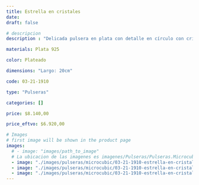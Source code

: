 ```yaml
---
title: Estrella en cristales
date: 
draft: false

# descripcion
description : "Delicada pulsera en plata con detalle en círculo con cristales cubic y estrella calada. Largo regulable. "

materials: Plata 925

color: Plateado

dimensions: "Largo: 20cm"

code: 03-21-1910

type: "Pulseras"

categories: []

price: $8.140,00

price_eftvo: $6.920,00

# Images
# first image will be shown in the product page
images:
  # - image: "images/path_to_image"
  # La ubicacion de las imagenes es imagenes/Pulseras/Pulseras.Microcubic/03-21-1910-estrella-en-cristales
  - image: "./images/pulseras/microcubic/03-21-1910-estrella-en-cristales_a.jpg"
  - image: "./images/pulseras/microcubic/03-21-1910-estrella-en-cristales_b.jpg"
  - image: "./images/pulseras/microcubic/03-21-1910-estrella-en-cristales_c.jpg"
---
```

